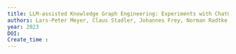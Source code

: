 ```yaml
---
title: LLM-assisted Knowledge Graph Engineering: Experiments with ChatGPT
authors: Lars-Peter Meyer, Claus Stadler, Johannes Frey, Norman Radtke, Kurt Junghanns, Roy Meissner, Gordian Dziwis, Kirill Bulert, Michael Martin
year: 2023
DOI: 
Create_time :  
---
```


